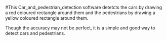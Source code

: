 
#This Car_and_pedestrian_detection software detetcts the cars by drawing a red coloured rectangle around them and the pedestrians by drawing a yellow coloured rectangle around them.


Though the accuracy may not be perfect, it is a simple and good way to detect cars and pedestrians.
